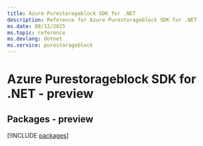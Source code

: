 ```yaml
---
title: Azure Purestorageblock SDK for .NET
description: Reference for Azure Purestorageblock SDK for .NET
ms.date: 08/12/2025
ms.topic: reference
ms.devlang: dotnet
ms.service: purestorageblock
---
```

# Azure Purestorageblock SDK for .NET - preview
## Packages - preview
[!INCLUDE [packages](purestorageblock-index.md)]